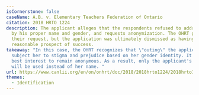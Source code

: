 ```yaml
---
isCornerstone: false
caseName: A.B. v. Elementary Teachers Federation of Ontario
citation: 2018 HRTO 1224
description: The applicant alleges that the respondents refused to address him
  by his proper name and gender, and requests anonymization. The OHRT granted
  their request, but the application was ultimately dismissed as having no
  reasonable prospect of success.
takeaway: "In this case, the OHRT recognizes that \"outing\" the applicant would
  subject her to stigma and prejudice based on her gender identity. It is in her
  best interest to remain anonymous. As a result, only the applicant's initials
  will be used instead of her name. "
url: https://www.canlii.org/en/on/onhrt/doc/2018/2018hrto1224/2018hrto1224.html?searchUrlHash=AAAAAQBPImdlbmRlciBleHByZXNzaW9uIiwgImdlbmRlciBpZGVudGl0eSIsICJnZW5kZXIiLCAiZGlzY3JpbWluYXRpb24iLCB0cmFuc2dlbmRlcgAAAAAB&resultIndex=2
themes:
  - Identification
---
```

